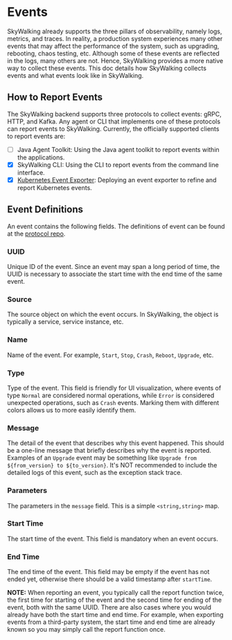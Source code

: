# Events

SkyWalking already supports the three pillars of observability, namely logs, metrics, and traces.
In reality, a production system experiences many other events that may affect the performance of the system, such as upgrading, rebooting, chaos testing, etc.
Although some of these events are reflected in the logs, many others are not. Hence, SkyWalking provides a more native way to collect these events.
This doc details how SkyWalking collects events and what events look like in SkyWalking.

## How to Report Events

The SkyWalking backend supports three protocols to collect events: gRPC, HTTP, and Kafka. Any agent or CLI that implements one of these protocols can report events to SkyWalking.
Currently, the officially supported clients to report events are:

- [ ] Java Agent Toolkit: Using the Java agent toolkit to report events within the applications.
- [x] SkyWalking CLI: Using the CLI to report events from the command line interface.
- [x] [Kubernetes Event Exporter](http://github.com/apache/skywalking-kubernetes-event-exporter): Deploying an event exporter to refine and report Kubernetes events.

## Event Definitions

An event contains the following fields. The definitions of event can be found at the [protocol repo](https://github.com/apache/skywalking-data-collect-protocol/tree/master/event).

### UUID

Unique ID of the event. Since an event may span a long period of time, the UUID is necessary to associate the start time with the end time of the same event. 

### Source

The source object on which the event occurs. In SkyWalking, the object is typically a service, service instance, etc.

### Name

Name of the event. For example, `Start`, `Stop`, `Crash`, `Reboot`, `Upgrade`, etc.

### Type

Type of the event. This field is friendly for UI visualization, where events of type `Normal` are considered normal operations,
while `Error` is considered unexpected operations, such as `Crash` events. Marking them with different colors allows us to more easily identify them.

### Message

The detail of the event that describes why this event happened. This should be a one-line message that briefly describes why the event is reported. Examples of an `Upgrade` event may be something like `Upgrade from ${from_version} to ${to_version}`.
It's NOT recommended to include the detailed logs of this event, such as the exception stack trace.

### Parameters

The parameters in the `message` field. This is a simple `<string,string>` map. 

### Start Time

The start time of the event. This field is mandatory when an event occurs.

### End Time

The end time of the event. This field may be empty if the event has not ended yet, otherwise there should be a valid timestamp after `startTime`.

**NOTE:** When reporting an event, you typically call the report function twice, the first time for starting of the event and the second time for ending of the event, both with the same UUID.
There are also cases where you would already have both the start time and end time. For example, when exporting events from a third-party system, the start time and end time are already known so you may simply call the report function once.

